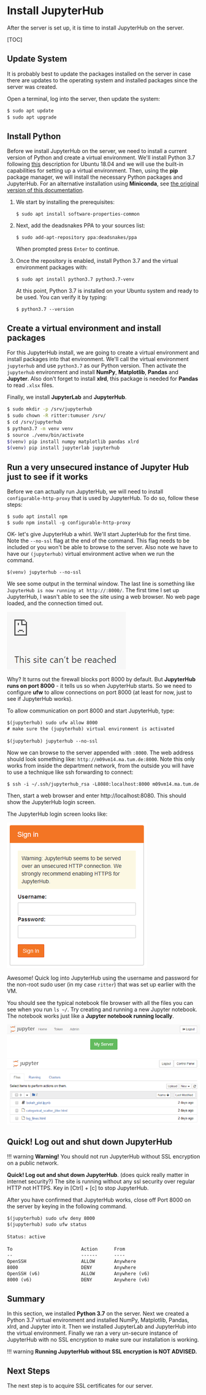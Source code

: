 # Install JupyterHub

After the server is set up, it is time to install JupyterHub on the server.

[TOC]

## Update System

It is probably best to update the packages installed on the server in case there are updates to the operating system and installed packages since the server was created. 

Open a terminal, log into the server, then update the system:

```bash
$ sudo apt update
$ sudo apt upgrade
```

## Install Python

Before we install JupyterHub on the server, we need to install a current version of  Python and create a virtual environment. We'll install Python 3.7 following [this](https://linuxize.com/post/how-to-install-python-3-7-on-ubuntu-18-04/) description for Ubuntu 18.04 and we will use the built-in capabilities for setting up a virtual environment. Then, using the **pip** package manager, we will install the necessary Python packages and JupyterHub. For an alternative installation using **Miniconda**, see [the original version of this documentation](https://professorkazarinoff.github.io/jupyterhub-engr101/install_jupyterhub/).

1. We start by installing the prerequisites:

    ```
    $ sudo apt install software-properties-common
    ```

 1. Next, add the deadsnakes PPA to your sources list:

    ```
    $ sudo add-apt-repository ppa:deadsnakes/ppa
    ``` 

    When prompted press `Enter` to continue.

2. Once the repository is enabled, install Python 3.7 and the virtual environment packages with:

    ```
    $ sudo apt install python3.7 python3.7-venv
    ```

    At this point, Python 3.7 is installed on your Ubuntu system and ready to be used. You can verify it by typing:

    ```
    $ python3.7 --version
    ```
    
## Create a virtual environment and install packages

For this JupyterHub install, we are going to create a virtual environment and install packages into that environment. We'll call the virtual environment ```jupyterhub``` and use `python3.7` as our Python version. Then activate the ```jupyterhub``` environment and install **NumPy**, **Matplotlib**, **Pandas** and **Jupyter**. Also don't forget to install **xlrd**, this package is needed for **Pandas** to read ```.xlsx``` files. 

Finally, we install **JupyterLab** and **JupyterHub**.

```bash
$ sudo mkdir -p /srv/jupyterhub
$ sudo chown -R ritter:tumuser /srv/
$ cd /srv/jupyterhub
$ python3.7 -m venv venv
$ source ./venv/bin/activate
$(venv) pip install numpy matplotlib pandas xlrd
$(venv) pip install jupyterlab jupyterhub
```

## Run a very unsecured instance of Jupyter Hub just to see if it works

Before we can actually run JupyterHub, we will need to install `configurable-http-proxy` that is used by JupyterHub. To do so, follow these steps:

```
$ sudo apt install npm
$ sudo npm install -g configurable-http-proxy
```

OK- let's give JupyterHub a whirl. We'll start JupterHub for the first time. Note the ```--no-ssl``` flag at the end of the command. This flag needs to be included or you won't be able to browse to the server. Also note we have to have our ```(jupyterhub)``` virtual environment active when we run the command. 

```text
$(venv) jupyterhub --no-ssl
```

We see some output in the terminal window. The last line is something like ```JupyterHub is now running at http://:8000/```. The first time I set up JupyterHub, I wasn't able to see the site using a web browser. No web page loaded, and the connection timed out.

![site can't be reached](images/site_cant_be_reached.png)

Why? It turns out the firewall blocks port 8000 by default. But **JupyterHub runs on port 8000** - it tells us so when JupyterHub starts. So we need to configure **ufw** to allow connections on port 8000 (at least for now, just to see if JupyterHub works). 

To allow communication on port 8000 and start JupyterHub, type:

```text
$(jupyterhub) sudo ufw allow 8000
# make sure the (jupyterhub) virtual environment is activated

$(jupyterhub) jupyterhub --no-ssl
```

Now we can browse to the server appended with ```:8000```. The web address should look something like: ```http://m09vm14.ma.tum.de:8000```. Note this only works from inside the department network, from the outside you will have to use a technique like ssh forwarding to connect:

```
$ ssh -i ~/.ssh/jupyterhub_rsa -L8080:localhost:8000 m09vm14.ma.tum.de
```

Then, start a web browser and enter http://localhost:8080. This should show the JupyterHub login screen.

The JupyterHub login screen looks like:

![jupyter hub no ssl login](images/jupyterhub_no_ssl_login.png)

Awesome! Quick log into JupyterHub using the username and password for the non-root sudo user (in my case ```ritter```) that was set up earlier with the VM.

You should see the typical notebook file browser with all the files you can see when you run ```ls ~/```. Try creating and running a new Jupyter notebook. The notebook works just like a **Jupyter notebook running locally**.

![start my server](images/start_my_server.png)
![jupyter file browser](images/jupyter_file_browser.png)

## Quick! Log out and shut down JupyterHub

!!! warning
    <strong>Warning!</strong> You should not run JupyterHub without SSL encryption on a public network.

**Quick! Log out and shut down JupyterHub**. (does quick really matter in internet security?) The site is running without any ssl security over regular HTTP not HTTPS. Key in [Ctrl] + [c] to stop JupyterHub.

After you have confirmed that JupyterHub works, close off Port 8000 on the server by keying in the following command.

```text
$(jupyterhub) sudo ufw deny 8000
$(jupyterhub) sudo ufw status

Status: active

To                         Action      From
--                         ------      ----
OpenSSH                    ALLOW       Anywhere
8000                       DENY        Anywhere
OpenSSH (v6)               ALLOW       Anywhere (v6)
8000 (v6)                  DENY        Anywhere (v6)
```

## Summary

In this section, we installed **Python 3.7** on the server. Next we created a Python 3.7 virtual environment and installed NumPy, Matplotlib, Pandas, xlrd, and Jupyter into it. Then we installed JupyterLab and JupyterHub into the virtual environment. Finally we ran a very un-secure instance of JupyterHub with no SSL encryption to make sure our installation is working. 

!!! warning
    **Running JupyterHub without SSL encryption is NOT ADVISED.**

## Next Steps

The next step is to acquire SSL certificates for our server.